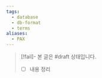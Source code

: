 ```yaml
---
tags:
  - database
  - db-format
  - terms
aliases:
  - PAX
---
```

> [!fail]- 본 글은 #draft 상태입니다.
> - [ ] 내용 정리